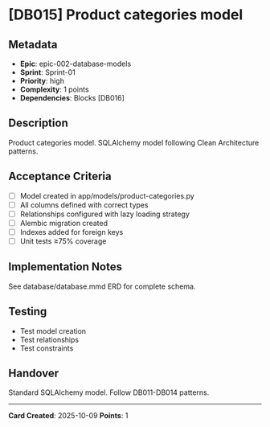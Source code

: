 # [DB015] Product categories model

## Metadata
- **Epic**: epic-002-database-models
- **Sprint**: Sprint-01
- **Priority**: high
- **Complexity**: 1 points
- **Dependencies**: Blocks [DB016]

## Description
Product categories model. SQLAlchemy model following Clean Architecture patterns.

## Acceptance Criteria
- [ ] Model created in app/models/product-categories.py
- [ ] All columns defined with correct types
- [ ] Relationships configured with lazy loading strategy
- [ ] Alembic migration created
- [ ] Indexes added for foreign keys
- [ ] Unit tests ≥75% coverage

## Implementation Notes
See database/database.mmd ERD for complete schema.

## Testing
- Test model creation
- Test relationships
- Test constraints

## Handover
Standard SQLAlchemy model. Follow DB011-DB014 patterns.

---
**Card Created**: 2025-10-09
**Points**: 1
